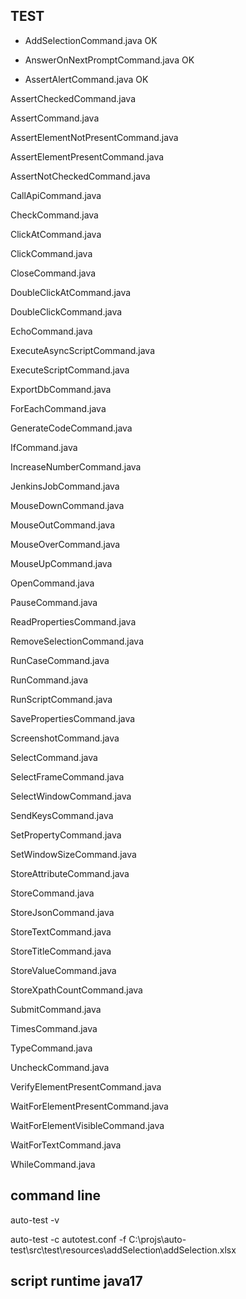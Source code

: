 ## TEST
- AddSelectionCommand.java OK

- AnswerOnNextPromptCommand.java OK

- AssertAlertCommand.java OK

AssertCheckedCommand.java

AssertCommand.java

AssertElementNotPresentCommand.java

AssertElementPresentCommand.java

AssertNotCheckedCommand.java

CallApiCommand.java

CheckCommand.java

ClickAtCommand.java

ClickCommand.java

CloseCommand.java

DoubleClickAtCommand.java

DoubleClickCommand.java

EchoCommand.java

ExecuteAsyncScriptCommand.java

ExecuteScriptCommand.java

ExportDbCommand.java

ForEachCommand.java

GenerateCodeCommand.java

IfCommand.java

IncreaseNumberCommand.java

JenkinsJobCommand.java

MouseDownCommand.java

MouseOutCommand.java

MouseOverCommand.java

MouseUpCommand.java

OpenCommand.java

PauseCommand.java

ReadPropertiesCommand.java

RemoveSelectionCommand.java

RunCaseCommand.java

RunCommand.java

RunScriptCommand.java

SavePropertiesCommand.java

ScreenshotCommand.java

SelectCommand.java

SelectFrameCommand.java

SelectWindowCommand.java

SendKeysCommand.java

SetPropertyCommand.java

SetWindowSizeCommand.java

StoreAttributeCommand.java

StoreCommand.java

StoreJsonCommand.java

StoreTextCommand.java

StoreTitleCommand.java

StoreValueCommand.java

StoreXpathCountCommand.java

SubmitCommand.java

TimesCommand.java

TypeCommand.java

UncheckCommand.java

VerifyElementPresentCommand.java

WaitForElementPresentCommand.java

WaitForElementVisibleCommand.java

WaitForTextCommand.java

WhileCommand.java

## command line

auto-test -v

auto-test -c autotest.conf -f  C:\projs\auto-test\src\test\resources\addSelection\addSelection.xlsx


## script runtime java17